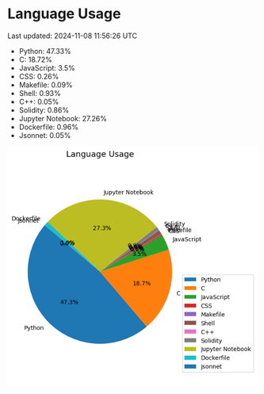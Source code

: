 # Language Usage

Last updated: 2024-11-08 11:56:26 UTC

- Python: 47.33%
- C: 18.72%
- JavaScript: 3.5%
- CSS: 0.26%
- Makefile: 0.09%
- Shell: 0.93%
- C++: 0.05%
- Solidity: 0.86%
- Jupyter Notebook: 27.26%
- Dockerfile: 0.96%
- Jsonnet: 0.05%

![Language Usage Chart](language_usage.png)
